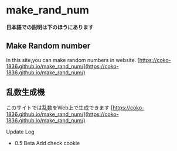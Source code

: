 # make_rand_num
**日本語での説明は下のほうにあります**
## Make Random number
In this site,you can make random numbers in website.
[https://coko-1836.github.io/make_rand_num/](https://coko-1836.github.io/make_rand_num/)


## 乱数生成機
このサイトでは乱数をWeb上で生成できます
[https://coko-1836.github.io/make_rand_num/](https://coko-1836.github.io/make_rand_num/)

Update Log
* 0.5 Beta Add check cookie 
